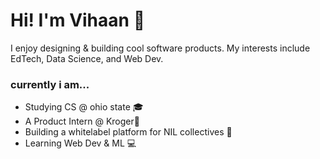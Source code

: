 # Hi! I'm Vihaan 👋
I enjoy designing & building cool software products. My interests include EdTech, Data Science, and Web Dev. 
### currently i am...
- Studying CS @ ohio state 🎓
- A Product Intern @ Kroger🍓
- Building a whitelabel platform for NIL collectives 🏈
- Learning Web Dev & ML 💻
<!--
**vihaaaaan/vihaaaaan** is a ✨ _special_ ✨ repository because its `README.md` (this file) appears on your GitHub profile.

Here are some ideas to get you started:

- 🔭 I’m currently working on ...
- 🌱 I’m currently learning ...
- 👯 I’m looking to collaborate on ...
- 🤔 I’m looking for help with ...
- 💬 Ask me about ...
- 📫 How to reach me: ...
- 😄 Pronouns: ...
- ⚡ Fun fact: ...
-->
